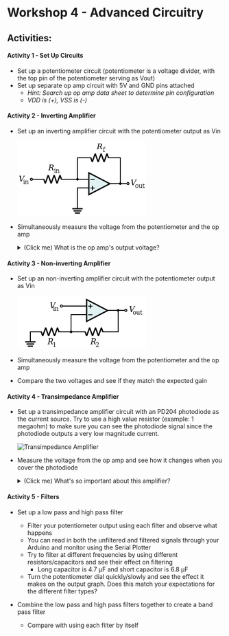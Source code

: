 # Workshop 4 - Advanced Circuitry

## Activities:

#### Activity 1 - Set Up Circuits
* Set up a potentiometer circuit (potentiometer is a voltage divider, with the top pin of the potentiometer serving as Vout)
* Set up separate op amp circuit with 5V and GND pins attached
  - *Hint: Search up op amp data sheet to determine pin configuration*
  - *VDD is (+), VSS is (-)*

#### Activity 2 - Inverting Amplifier
* Set up an inverting amplifier circuit with the potentiometer output as Vin

    ![Inverting Amplifier](https://github.com/bmesbuildteamucla/bmesbuildteamucla.github.io/blob/555b9612891fdd28901ac8c93e0cfb6c6182023f/workshops/workshop-4--advanced-circuitry/inverting-amplifier-circuit-diagram.png)

* Simultaneously measure the voltage from the potentiometer and the op amp
  <details>
  <summary>(Click me) What is the op amp's output voltage?</summary>
  <br>
  The op amp's output voltage is 0V
  <br>
  <br>
      <details>
      <summary>Why? (Think before opening)</summary>
      <br>
      An op amp can only produce an output voltage within the range of voltages that it's supplied with (ex: 0V - 5V). By using an inverting amplifier, you are telling the op amp to produce a negative output voltage. However, the lowest voltage it is supplied with is 0V, so the output voltage is 0V. (This should hold true for low voltages, but since the Arduino has limitations, there may be a signal present at higher input voltages.)
      <br>
      </details>
  </details>

#### Activity 3 - Non-inverting Amplifier
* Set up an non-inverting amplifier circuit with the potentiometer output as Vin

    ![Non-Inverting Amplifier](https://github.com/bmesbuildteamucla/bmesbuildteamucla.github.io/blob/f6287c8dcca4f1b17611bfbd0ab36d6aeb0ac5ec/workshops/workshop-4--advanced-circuitry/non-inverting-amplifier-circuit-diagram.png)
* Simultaneously measure the voltage from the potentiometer and the op amp
* Compare the two voltages and see if they match the expected gain


#### Activity 4 - Transimpedance Amplifier
* Set up a transimpedance amplifier circuit with an PD204 photodiode as the current source. Try to use a high value resistor (example: 1 megaohm) to make sure you can see the photodiode signal since the photodiode outputs a very low magnitude current.

    ![Transimpedance Amplifier](https://bmesbuildteamucla.github.io/workshops/workshop-5--advanced-circuitry/transimpedance-amplifier-circuit-diagram.png)

* Measure the voltage from the op amp and see how it changes when you cover the photodiode
  <details>
  <summary>(Click me) What's so important about this amplifier?</summary>
  <br>
  This is the basis of our Pulse Ox circuit! Place your finger on the photodiode and shine a red LED on top of your fingernail. Keep everything steady and see if you can detect your pulse!
  <br>
  <br>
      
  </details>

#### Activity 5 - Filters
* Set up a low pass and high pass filter
  - Filter your potentiometer output using each filter and observe what happens
  - You can read in both the unfiltered and filtered signals through your Arduino and monitor using the Serial Plotter
  - Try to filter at different frequencies by using different resistors/capacitors and see their effect on filtering
    - Long capacitor is 4.7 μF and short capacitor is 6.8 μF
  - Turn the potentiometer dial quickly/slowly and see the effect it makes on the output graph. Does this match your expectations for the different filter types?
  
* Combine the low pass and high pass filters together to create a band pass filter
  - Compare with using each filter by itself


<!--
## Solutions:
#### Activity 3 - Non-inverting Amplifier
* Circuit:

    ![Circuit](https://bmesbuildteamucla.github.io/workshops/workshop-5--advanced-circuitry/non-inverting-amplifier-arduino-circuit.png)
    
* Code:
    ```c++
    void setup()
    {
      Serial.begin(9600);
    }

    void loop()
    {
      Serial.print("Original: ");
      Serial.print(analogRead(A0));
      Serial.print("	");
      Serial.print("Amplified: ");
      Serial.println(analogRead(A2));
    }
    ```

#### Activity 4 - Transimpedance Amplifier
* Circuit:

    ![Circuit](https://bmesbuildteamucla.github.io/workshops/workshop-5--advanced-circuitry/transimpedance-amplifier-arduino-circuit.png)
    
* Code:
    ```c++
    void setup()
    {
      Serial.begin(9600);
    }

    void loop()
    {
      Serial.println(analogRead(A2));
    }
    ```
-->
